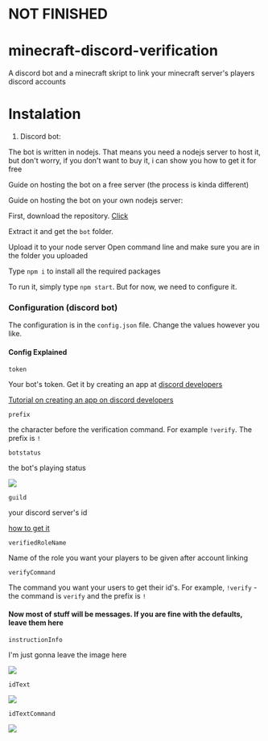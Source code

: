 # NOT FINISHED
# minecraft-discord-verification
A discord bot and a minecraft skript to link your minecraft server's players discord accounts

# Instalation
1. Discord bot:

The bot is written in nodejs. That means you need a nodejs server to host it, but don't worry, if you don't want to buy it, i can show you how to get it for free

Guide on hosting the bot on a free server (the process is kinda different)

Guide on hosting the bot on your own nodejs server:

First, download the repository. [Click](https://github.com/dada513/minecraft-discord-verification/archive/master.zip)

Extract it and get the `bot` folder.

Upload it to your node server
Open command line and make sure you are in the folder you uploaded

Type `npm i` to install all the required packages

To run it, simply type `npm start`. But for now, we need to configure it. 

### Configuration (discord bot)

The configuration is in the `config.json` file. Change the values however you like.






#### Config Explained


`token`

Your bot's token. Get it by creating an app at [discord developers](https://discordapp.com/developers) 

[Tutorial on creating an app on discord developers](https://github.com)


`prefix`

the character before the verification command. For example `!verify`. The prefix is `!`


`botstatus`

the bot's playing status

![](https://i.imgur.com/rqNqiP6.png)



`guild`

your discord server's id

[how to get it](https://support.discordapp.com/hc/en-us/articles/206346498-Where-can-I-find-my-User-Server-Message-ID-)

`verifiedRoleName`

Name of the role you want your players to be given after account linking

`verifyCommand`

The command you want your users to get their id's. For example, `!verify` - the command is `verify` and the prefix is `!`


#### Now most of stuff will be messages. If you are fine with the defaults, leave them here

`instructionInfo`

I'm just gonna leave the image here

![](https://i.imgur.com/WaK0AUz.png)

`idText`

![](https://i.imgur.com/lOV4CLL.png)

`idTextCommand`

![](https://i.imgur.com/z2HI5V3.png)
